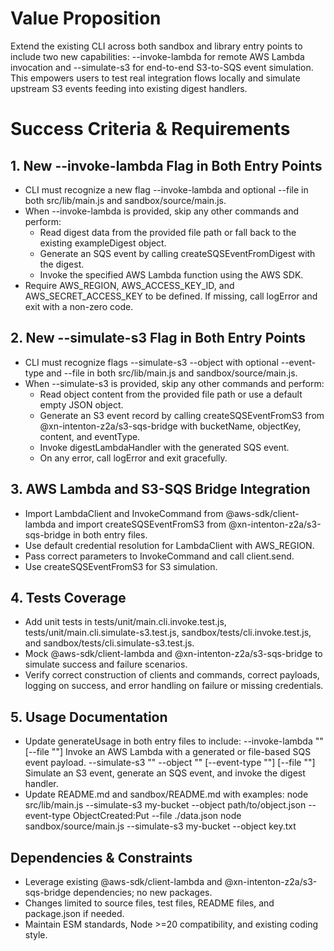 # Value Proposition
Extend the existing CLI across both sandbox and library entry points to include two new capabilities:  --invoke-lambda for remote AWS Lambda invocation and --simulate-s3 for end-to-end S3-to-SQS event simulation. This empowers users to test real integration flows locally and simulate upstream S3 events feeding into existing digest handlers.

# Success Criteria & Requirements

## 1. New --invoke-lambda Flag in Both Entry Points
- CLI must recognize a new flag --invoke-lambda <functionName> and optional --file <path> in both src/lib/main.js and sandbox/source/main.js.
- When --invoke-lambda is provided, skip any other commands and perform:
  - Read digest data from the provided file path or fall back to the existing exampleDigest object.
  - Generate an SQS event by calling createSQSEventFromDigest with the digest.
  - Invoke the specified AWS Lambda function using the AWS SDK.
- Require AWS_REGION, AWS_ACCESS_KEY_ID, and AWS_SECRET_ACCESS_KEY to be defined. If missing, call logError and exit with a non-zero code.

## 2. New --simulate-s3 Flag in Both Entry Points
- CLI must recognize flags --simulate-s3 <bucketName> --object <objectKey> with optional --event-type <eventType> and --file <path> in both src/lib/main.js and sandbox/source/main.js.
- When --simulate-s3 is provided, skip any other commands and perform:
  - Read object content from the provided file path or use a default empty JSON object.
  - Generate an S3 event record by calling createSQSEventFromS3 from @xn-intenton-z2a/s3-sqs-bridge with bucketName, objectKey, content, and eventType.
  - Invoke digestLambdaHandler with the generated SQS event.
  - On any error, call logError and exit gracefully.

## 3. AWS Lambda and S3-SQS Bridge Integration
- Import LambdaClient and InvokeCommand from @aws-sdk/client-lambda and import createSQSEventFromS3 from @xn-intenton-z2a/s3-sqs-bridge in both entry files.
- Use default credential resolution for LambdaClient with AWS_REGION.
- Pass correct parameters to InvokeCommand and call client.send.
- Use createSQSEventFromS3 for S3 simulation.

## 4. Tests Coverage
- Add unit tests in tests/unit/main.cli.invoke.test.js, tests/unit/main.cli.simulate-s3.test.js, sandbox/tests/cli.invoke.test.js, and sandbox/tests/cli.simulate-s3.test.js.
- Mock @aws-sdk/client-lambda and @xn-intenton-z2a/s3-sqs-bridge to simulate success and failure scenarios.
- Verify correct construction of clients and commands, correct payloads, logging on success, and error handling on failure or missing credentials.

## 5. Usage Documentation
- Update generateUsage in both entry files to include:
    --invoke-lambda "<functionName>" [--file "<digestFile>"]    Invoke an AWS Lambda with a generated or file-based SQS event payload.
    --simulate-s3 "<bucketName>" --object "<objectKey>" [--event-type "<type>"] [--file "<objectFile>"]    Simulate an S3 event, generate an SQS event, and invoke the digest handler.
- Update README.md and sandbox/README.md with examples:
    node src/lib/main.js --simulate-s3 my-bucket --object path/to/object.json --event-type ObjectCreated:Put --file ./data.json
    node sandbox/source/main.js --simulate-s3 my-bucket --object key.txt

## Dependencies & Constraints
- Leverage existing @aws-sdk/client-lambda and @xn-intenton-z2a/s3-sqs-bridge dependencies; no new packages.
- Changes limited to source files, test files, README files, and package.json if needed.
- Maintain ESM standards, Node >=20 compatibility, and existing coding style.